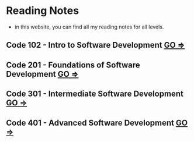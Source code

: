 # Reading Notes

- in this website, you can find all my reading notes for all levels.

## Code 102 - Intro to Software Development [GO =>](https://mhd22.github.io/reading-notes/)

## Code 201 - Foundations of Software Development [GO =>](https://mhd22.github.io/201-reading-notes/)

## Code 301 - Intermediate Software Development [GO =>](https://mhd22.github.io/301-reading-notes/)

## Code 401 - Advanced Software Development [GO =>](https://mhd22.github.io/all-reading-notes/main-table)

